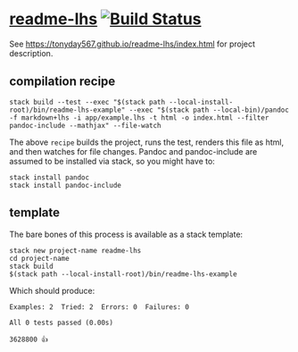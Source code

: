 [readme-lhs](https://tonyday567.github.io/readme-lhs/index.html) [![Build Status](https://travis-ci.org/tonyday567/readme-lhs.svg)](https://travis-ci.org/tonyday567/readme-lhs)
===

See https://tonyday567.github.io/readme-lhs/index.html for project description.

compilation recipe
---

~~~
stack build --test --exec "$(stack path --local-install-root)/bin/readme-lhs-example" --exec "$(stack path --local-bin)/pandoc -f markdown+lhs -i app/example.lhs -t html -o index.html --filter pandoc-include --mathjax" --file-watch
~~~

The above `recipe` builds the project, runs the test, renders this file as html, and then watches for file changes.  Pandoc and pandoc-include are assumed to be installed via stack, so you might have to:

~~~
stack install pandoc
stack install pandoc-include
~~~

template
---

The bare bones of this process is available as a stack template:

~~~
stack new project-name readme-lhs
cd project-name
stack build
$(stack path --local-install-root)/bin/readme-lhs-example
~~~

Which should produce:

~~~
Examples: 2  Tried: 2  Errors: 0  Failures: 0

All 0 tests passed (0.00s)

3628800 👍
~~~
